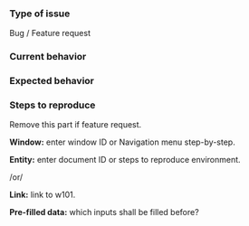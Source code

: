 ### Type of issue

Bug / Feature request

### Current behavior

### Expected behavior

### Steps to reproduce

Remove this part if feature request.

**Window:** enter window ID or Navigation menu step-by-step.

**Entity:** enter document ID or steps to reproduce environment.

/or/

**Link:** link to w101.

**Pre-filled data:** which inputs shall be filled before?
